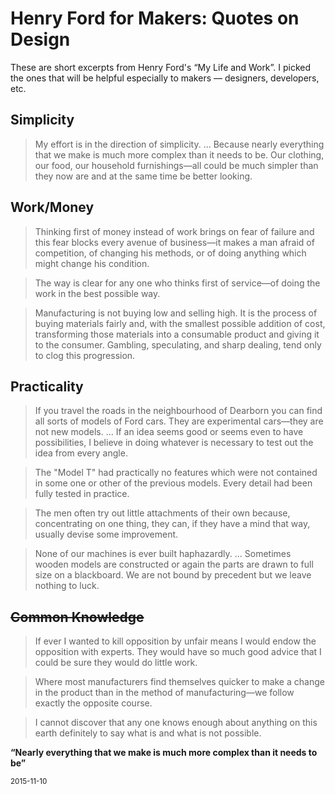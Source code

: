 # Henry Ford for Makers: Quotes on Design

These are short excerpts from Henry Ford's “My Life and Work”. I picked
the ones that will be helpful especially to makers — designers, developers, etc.

## Simplicity

> My effort is in the direction of simplicity.
...
Because nearly everything that we make is much
more complex than it needs to be.
Our clothing, our food, our household furnishings—all could be
much simpler than they now are and at the same time be better looking.

## Work/Money

> Thinking first of money instead of work brings on fear of failure
and this fear blocks every avenue of business—it makes a man afraid
of competition, of changing his methods, or of doing anything which
might change his condition.

> The way is clear for any one who thinks first of service—of
doing the work in the best possible way.

> Manufacturing is not buying low and selling high.
It is the process of buying materials fairly and,
with the smallest possible addition of cost,
transforming those materials into a consumable product and giving it
to the consumer.
Gambling, speculating, and sharp dealing, tend only to clog this progression.

## Practicality

> If you travel the roads in the neighbourhood of Dearborn you can
find all sorts of models of Ford cars.
They are experimental cars—they are not new models.
...
If an idea seems good or seems even to have possibilities,
I believe in doing whatever is necessary to test out the idea from every angle.

> The "Model T" had practically no features which were not contained
in some one or other of the previous models.
Every detail had been fully tested in practice.

> The men often try out little attachments of their own because,
concentrating on one thing, they can, if they have a mind that way,
usually devise some improvement.

> None of our machines is ever built haphazardly. ...
Sometimes wooden models are constructed or again the parts are drawn
to full size on a blackboard. We are not bound by precedent but we
leave nothing to luck.

## <s>Common Knowledge</s>

> If ever I wanted to kill opposition by unfair means I would endow
the opposition with experts.
They would have so much good advice that I could be sure
they would do little work.

> Where most manufacturers find themselves quicker to make a change
in the product than in the method of manufacturing—we follow
exactly the opposite course.

> I cannot discover that any one knows enough about anything on this
earth definitely to say what is and what is not possible.

**“Nearly everything that we make is much more complex
than it needs to be”**

<small>2015-11-10</small>
